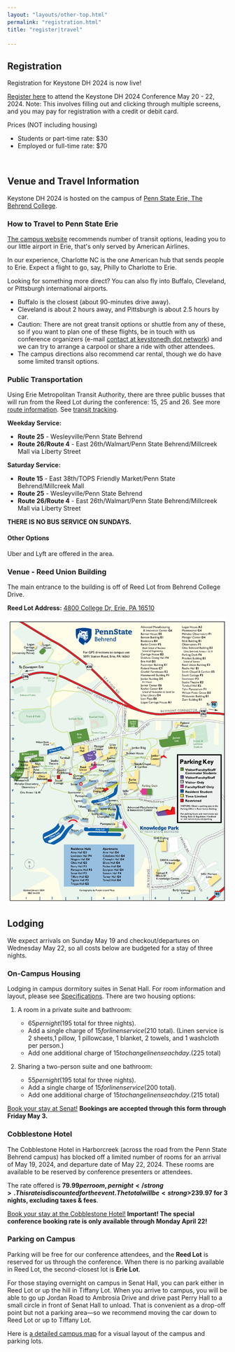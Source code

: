 ```yaml
---
layout: "layouts/other-top.html"
permalink: "registration.html"
title: "register|travel"

---
```


<div id="registration">

## Registration

Registration for Keystone DH 2024 is now live!

<a href="https://forms.bd.psu.edu/keystone-dh-registration" target="_blank">Register here</a> to attend the Keystone DH 2024 Conference May 20 - 22, 2024. Note: This involves filling out and clicking through multiple screens, and you may pay for registration with a credit or debit card.

<span id="price">Prices (NOT including housing)</span>
<ul id="regPrice">

<li>Students or part-time rate: $30</li>

<li>Employed or full-time rate: $70</li>
</ul>

<br/>

## Venue and Travel Information

Keystone DH 2024 is hosted on the campus of <a href="https://behrend.psu.edu/" target="_blank">Penn State Erie, The Behrend College</a>.

<div id="venue">
<div>

### How to Travel to Penn State Erie

[The campus website](https://behrend.psu.edu/admission/visit-penn-state-behrend/directions-to-campus) recommends number of transit options, leading you to our little airport in Erie, that's only served by American Airlines.

In our experience, Charlotte NC is the one American hub that sends people to Erie. Expect a flight to go, say, Philly to Charlotte to Erie.

Looking for something more direct? You can also fly into Buffalo, Cleveland, or Pittsburgh international airports.

* Buffalo is the closest (about 90-minutes drive away).
* Cleveland is about 2 hours away, and Pittsburgh is about 2.5 hours by car.
* Caution: There are not great transit options or shuttle from any of these, so if you want to plan one of these flights, be in touch with us conference organizers (e-mail [contact at keystonedh dot network](mailto:contact@keystonedh.network)) and we can try to arrange a carpool or share a ride with other attendees.
* The campus directions also recommend car rental, though we do have some limited transit options.

### Public Transportation

Using Erie Metropolitan Transit Authority, there are three public busses that will run from the Reed Lot during the conference: 15, 25 and 26. See more <a href="https://ride-the-e.com/routes-2/" target="_blank">route information</a>. See <a href="https://ride-the-e.com/transit-tracker-information/" target="_blank">transit tracking</a>.

<strong>Weekday Service:</strong>

- <strong>Route 25</strong> - Wesleyville/Penn State Behrend
- <strong>Route 26/Route 4</strong> - East 26th/Walmart/Penn State Behrend/Millcreek Mall via Liberty Street

<strong>Saturday Service:</strong>

- <strong>Route 15</strong> - East 38th/TOPS Friendly Market/Penn State Behrend/Millcreek Mall
- <strong>Route 25</strong> - Wesleyville/Penn State Behrend
- <strong>Route 26/Route 4</strong> - East 26th/Walmart/Penn State Behrend/Millcreek Mall via Liberty Street

<strong>THERE IS NO BUS SERVICE ON SUNDAYS.</strong>

#### Other Options

Uber and Lyft are offered in the area.



### Venue - Reed Union Building

The main entrance to the building is off of Reed Lot from Behrend College Drive.

<strong>Reed Lot Address:</strong> <a href="https://www.google.com/maps/place/Reed+Lot/@42.1200915,-79.983339,20.56z/data=!4m6!3m5!1s0x882d7dbe8be7146b:0x92945f1e7b2d56c0!8m2!3d42.120107!4d-79.9835215!16s%2Fg%2F11fnvk61yv?entry=ttu" target="_blank">4800 College Dr, Erie, PA 16510</a>

</div>

<div id="campusMap">
<a href="https://behrend.psu.edu/files/pdf/62726/2021/11/04/behrend-campus-map-2024-web.pdf" target="_blank"><img src="img/behrendCampus.png" alt="Image of the Behrend campus map"/></a>
</div>

</div>


## Lodging
We expect arrivals on Sunday May 19 and checkout/departures on Wednesday May 22, so all costs below are budgeted for a stay of three nights. 

### On-Campus Housing
Lodging in campus dormitory suites in Senat Hall. For room information and layout, please see <a href="https://liveon.psu.edu/behrend/housing/senat-hall">Specifications</a>. There are two housing options:

1. A room in a private suite and bathroom:
   * $65 per night ($195 total for three nights).
   * Add a single charge of $15 for linen service ($210 total). (Linen service is 2 sheets,1 pillow, 1 pillowcase, 1 blanket, 2 towels, and 1 washcloth per person.)
   * Add one additional charge of $15 to change linens each day. ($225 total)

1. Sharing a two-person suite and one bathroom:
   * $55 per night ($195 total for three nights).
   * Add a single charge of $15 for linen service ($200 total).
   * Add one additional charge of $15 to change linens each day. ($215 total)

<a href="https://forms.bd.psu.edu/keystone-dh-housing" target="_blank">Book your stay at Senat!</a> <strong>Bookings are accepted through this form through Friday May 3.</strong>


### Cobblestone Hotel
The Cobblestone Hotel in Harborcreek (across the road from the Penn State Behrend campus) has blocked off a limited number of rooms for an arrival of May 19, 2024, and departure date of May 22, 2024. These rooms are available to be reserved by conference presenters or attendees.

The rate offered is <strong>$79.99 per room, per night</strong>. This rate is discounted for the event. The total will be <strong>$239.97 for 3 nights, excluding taxes & fees</strong>. 

<a href="https://be.synxis.com/?Hotel=68874&Chain=7721&arrive=2024-05-19&depart=2024-05-22&adult=1&child=0&group=KEYSTONE24" target="_blank">Book your stay at the Cobblestone Hotel!</a><strong> Important! The special conference booking rate is only available through Monday April 22!</strong>


### Parking on Campus

Parking will be free for our conference attendees, and the <strong>Reed Lot</strong> is reserved for us through the conference. When there is no parking available in Reed Lot, the second-closest lot is <strong>Erie Lot</strong>. 

For those staying overnight on campus in Senat Hall, you can park either in Reed Lot or up the hill in Tiffany Lot. When you arrive to campus, you will be able to go up Jordan Road to Ambrosia Drive and drive past Perry Hall to a small circle in front of Senat Hall to unload. That is convenient as a drop-off point but not a parking area—so we recommend moving the car down to Reed Lot or up to Tiffany Lot. 

Here is [a detailed campus map](https://behrend.psu.edu/map) for a visual layout of the campus and parking lots. 

</div>
